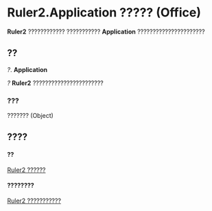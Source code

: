 
# Ruler2.Application ????? (Office)

 **Ruler2** ???????????? ??????????? **Application** ??????????????????????


## ??

 _?_. **Application**

 _?_ **Ruler2** ???????????????????????


### ???

??????? (Object)


## ????


#### ??


[Ruler2 ??????](a1632624-cdae-08db-4b5d-78311dbb224a.md)
#### ????????


[Ruler2 ???????????](http://msdn.microsoft.com/library/f9cc2d59-b8be-a23b-1b74-6a9552358cf5%28Office.15%29.aspx)